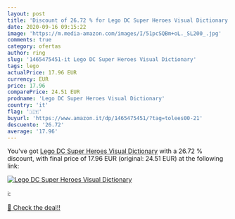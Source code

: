 ```yaml
---
layout: post
title: 'Discount of 26.72 % for Lego DC Super Heroes Visual Dictionary'
date: 2020-09-16 09:15:22
image: 'https://m.media-amazon.com/images/I/51pcSQBm+oL._SL200_.jpg'
comments: true
category: ofertas
author: ring
slug: '1465475451-it Lego DC Super Heroes Visual Dictionary'
tags: lego
actualPrice: 17.96 EUR
currency: EUR
price: 17.96
comparePrice: 24.51 EUR
prodname: 'Lego DC Super Heroes Visual Dictionary'
country: 'it'
flag: '🇮🇹'
buyurl: 'https://www.amazon.it/dp/1465475451/?tag=tolees00-21'
descuento: '26.72'
average: '17.96'
---
```


You've got [Lego DC Super Heroes Visual Dictionary](https://www.amazon.it/dp/1465475451/?tag=tolees00-21) with a  26.72 % discount, with final price of 17.96 EUR (original: 24.51 EUR) at the following link:

[![Lego DC Super Heroes Visual Dictionary](https://m.media-amazon.com/images/I/51pcSQBm+oL._SL200_.jpg)](https://www.amazon.it/dp/1465475451/?tag=tolees00-21)

ℹ️:


[🛒 Check the deal!!](https://www.amazon.it/dp/1465475451/?tag=tolees00-21)

